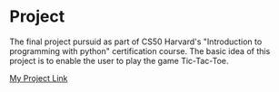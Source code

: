 # Project
The final project pursuid as part of CS50 Harvard's "Introduction to programming with python" certification course. The basic idea of this project is to enable the user to play the game Tic-Tac-Toe. 

[My Project Link](https://youtu.be/McvbKRTylgs?si=JT02_rfyPVAcPmwy)
